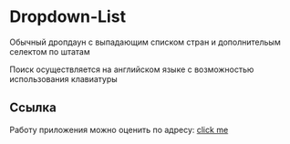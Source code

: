 # Dropdown-List
<p>Обычный дропдаун c выпадающим списком стран и дополнительым селектом по штатам</p> 
<p>Поиск осуществляется на английском языке с возможностью использования клавиатуры</p>

## Ссылка 
Работу приложения можно оценить по адресу: <a href="https://rawcdn.githack.com/5-th/Generic-Country-and-State-Dropdown-List/master/index.html"> click me </a>
